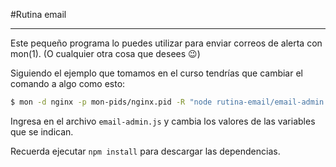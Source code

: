 #Rutina email
***
Este pequeño programa lo puedes utilizar para enviar correos de alerta con mon(1). (O cualquier otra cosa que desees :wink:)

Siguiendo el ejemplo que tomamos en el curso tendrías que cambiar el comando a algo como esto:

```sh
$ mon -d nginx -p mon-pids/nginx.pid -R "node rutina-email/email-admin.js"
```

Ingresa en el archivo `email-admin.js` y cambia los valores de las variables que se indican.

Recuerda ejecutar `npm install` para descargar las dependencias.
